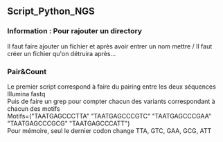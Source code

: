 ## Script_Python_NGS

### Information : Pour rajouter un directory
Il faut faire ajouter un fichier et après avoir entrer un nom mettre / Il faut créer un fichier qu'on détruira après...

### Pair&Count
Le premier script correspond à faire du pairing entre les deux séquences Illumina fastq  
Puis de faire un grep pour compter chacun des variants correspondant à chacun des motifs  
Motifs=("TAATGAGCCCTTA" "TAATGAGCCCGTC" "TAATGAGCCCGAA" "TAATGAGCCCGCG" "TAATGAGCCCATT")   
Pour mémoire, seul le dernier codon change TTA, GTC, GAA, GCG, ATT
